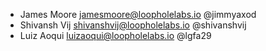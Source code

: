 - James Moore <jamesmoore@loopholelabs.io> @jimmyaxod
- Shivansh Vij <shivanshvij@loopholelabs.io> @shivanshvij
- Luiz Aoqui <luizaoqui@loopholelabs.io> @lgfa29
